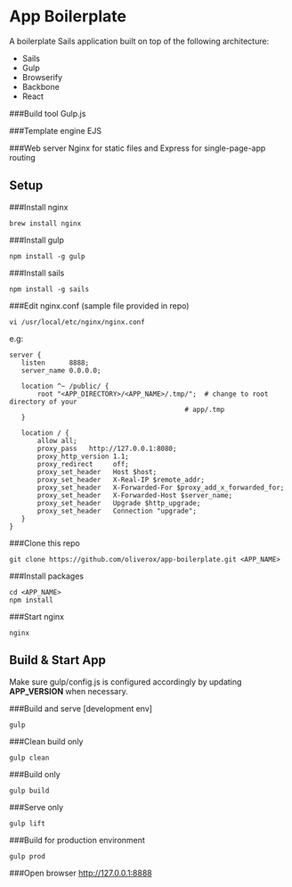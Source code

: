App Boilerplate
===============
A boilerplate Sails application built on top of the following architecture:

<ul>
    <li>Sails</li>
    <li>Gulp</li>
    <li>Browserify</li>
    <li>Backbone</li>
    <li>React</li>
</ul>

###Build tool
Gulp.js

###Template engine
EJS

###Web server
Nginx for static files and Express for single-page-app routing



Setup
-----

###Install nginx
```
brew install nginx
```

###Install gulp
```
npm install -g gulp
```

###Install sails
```
npm install -g sails
```

###Edit nginx.conf (sample file provided in repo)
```
vi /usr/local/etc/nginx/nginx.conf
```

e.g:
```
server {
   listen      8888;
   server_name 0.0.0.0;

   location ^~ /public/ {
       root "<APP_DIRECTORY>/<APP_NAME>/.tmp/";  # change to root directory of your
                                            # app/.tmp
   }

   location / {
       allow all;
       proxy_pass   http://127.0.0.1:8080;
       proxy_http_version 1.1;
       proxy_redirect     off;
       proxy_set_header   Host $host;
       proxy_set_header   X-Real-IP $remote_addr;
       proxy_set_header   X-Forwarded-For $proxy_add_x_forwarded_for;
       proxy_set_header   X-Forwarded-Host $server_name;
       proxy_set_header   Upgrade $http_upgrade;
       proxy_set_header   Connection "upgrade";
   }
}
```
###Clone this repo
```
git clone https://github.com/oliverox/app-boilerplate.git <APP_NAME>
```

###Install packages
```
cd <APP_NAME>
npm install
```

###Start nginx
```
nginx
```

Build & Start App
-----------------
Make sure gulp/config.js is configured accordingly by updating **APP_VERSION** when necessary.

###Build and serve [development env]
```
gulp
```

###Clean build only
```
gulp clean
```

###Build only
```
gulp build
```

###Serve only
```
gulp lift
```

###Build for production environment
```
gulp prod
```


###Open browser
http://127.0.0.1:8888
